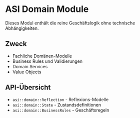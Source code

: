 # ASI Domain Module

Dieses Modul enthält die reine Geschäftslogik ohne technische Abhängigkeiten.

## Zweck

- Fachliche Domänen-Modelle
- Business Rules und Validierungen
- Domain Services
- Value Objects

## API-Übersicht

- `asi::domain::Reflection` - Reflexions-Modelle
- `asi::domain::State` - Zustandsdefinitionen
- `asi::domain::BusinessRules` - Geschäftsregeln
